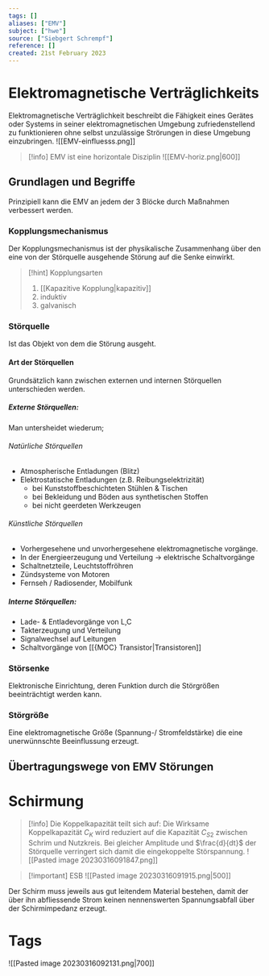 ```yaml
---
tags: []
aliases: ["EMV"]
subject: ["hwe"]
source: ["Siebgert Schrempf"]
reference: []
created: 21st February 2023
---
```


# Elektromagnetische Verträglichkeits
Elektromagnetische Verträglichkeit beschreibt die Fähigkeit eines Gerätes oder Systems in seiner elektromagnetischen Umgebung zufriedenstellend zu funktionieren ohne selbst unzulässige Strörungen in diese Umgebung einzubringen.
![[EMV-einfluesss.png]]
> [!info] EMV ist eine horizontale Disziplin
> ![[EMV-horiz.png|600]]

## Grundlagen und Begriffe

Prinzipiell kann die EMV an jedem der 3 Blöcke durch Maßnahmen verbessert werden.
### Kopplungsmechanismus
Der Kopplungsmechanismus ist der physikalische Zusammenhang über den eine von der Störquelle ausgehende Störung auf die Senke einwirkt.

> [!hint] Kopplungsarten
> 1. [[Kapazitive Kopplung|kapazitiv]]
> 2. induktiv
> 3. galvanisch
> 

### Störquelle
Ist das Objekt von dem die Störung ausgeht.
#### Art der Störquellen
Grundsätzlich kann zwischen externen und internen Störquellen unterschieden werden.
##### Externe Störquellen: 
Man untersheidet wiederum;
###### Natürliche Störquellen
- Atmospherische Entladungen (Blitz)
- Elektrostatische Entladungen (z.B. Reibungselektrizität)
	- bei Kunststoffbeschichteten Stühlen & Tischen
	- bei Bekleidung und Böden aus synthetischen Stoffen
	- bei nicht geerdeten Werkzeugen
###### Künstliche Störquellen
- Vorhergesehene und unvorhergesehene elektromagnetische vorgänge.
- In der Energieerzeugung und Verteilung → elektrische Schaltvorgänge
- Schaltnetzteile, Leuchtstoffröhren
- Zündsysteme von Motoren
- Fernseh / Radiosender, Mobilfunk

##### Interne Störquellen:
- Lade- & Entladevorgänge von L,C
- Takterzeugung und Verteilung
- Signalwechsel auf Leitungen
- Schaltvorgänge von [[{MOC} Transistor|Transistoren]]
### Störsenke
Elektronische Einrichtung, deren Funktion durch die Störgrößen beeinträchtigt werden kann.

### Störgröße
Eine elektromagnetische Größe (Spannung-/ Stromfeldstärke) die eine unerwünnschte Beeinflussung erzeugt.
## Übertragungswege von EMV Störungen
# Schirmung
>[!info] Die Koppelkapazität teilt sich auf:
>Die Wirksame Koppelkapazität $C_{K}$ wird reduziert auf die Kapazität $C_{S2}$ zwischen Schrim und Nutzkreis.
>Bei gleicher Amplitude und $\frac{d}{dt}$ der Störquelle verringert sich damit die eingekoppelte Störspannung.
>![[Pasted image 20230316091847.png]]

> [!important] ESB
> ![[Pasted image 20230316091915.png|500]]

Der Schirm muss jeweils aus gut leitendem Material bestehen, damit der über ihn abfliessende Strom keinen nennenswerten Spannungsabfall über der Schirmimpedanz erzeugt.
# Tags
![[Pasted image 20230316092131.png|700]]
